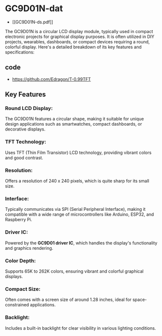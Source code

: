 
# GC9D01N-dat

- [[GC9D01N-ds.pdf]]

The GC9D01N is a circular LCD display module, typically used in compact electronic projects for graphical display purposes. It is often utilized in DIY projects, wearables, dashboards, or compact devices requiring a round, colorful display. Here's a detailed breakdown of its key features and specifications:

## code 

- https://github.com/Edragon/T-0.99TFT


## Key Features

### Round LCD Display:

The GC9D01N features a circular shape, making it suitable for unique design applications such as smartwatches, compact dashboards, or decorative displays.

### TFT Technology:

Uses TFT (Thin Film Transistor) LCD technology, providing vibrant colors and good contrast.
### Resolution:

Offers a resolution of 240 x 240 pixels, which is quite sharp for its small size.
### Interface:

Typically communicates via SPI (Serial Peripheral Interface), making it compatible with a wide range of microcontrollers like Arduino, ESP32, and Raspberry Pi.

### Driver IC:

Powered by the **GC9D01 driver IC**, which handles the display's functionality and graphics rendering.

### Color Depth:

Supports 65K to 262K colors, ensuring vibrant and colorful graphical displays.
### Compact Size:

Often comes with a screen size of around 1.28 inches, ideal for space-constrained applications.
### Backlight:

Includes a built-in backlight for clear visibility in various lighting conditions.